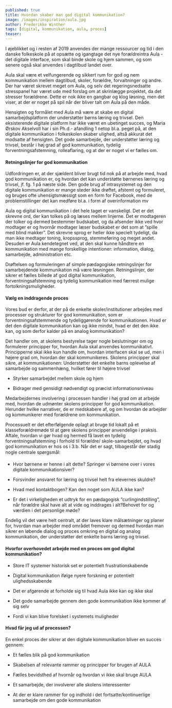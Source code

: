 ```yaml
---
published: true
title: Hvordan skaber man god digital kommunikation?
image: /images/inspiration/aula.jpg
author: Frederikke Winther
tags: [digital, kommunikation, aula, proces]
teaser:
---
```


 I øjeblikket og i resten af 2019 anvendes der mange ressourcer og tid i den danske folkeskole på at opsætte og igangtage det nye forældreintra Aula - det digitale interface, som skal binde skole og hjem sammen, og som senere også skal anvendes i dagtilbud landet over.
 
 Aula skal være et velfungerende og sikkert rum for god og nem kommunikation mellem dagtilbud, skoler, forældre, forvaltninger og andre. Der har været skrevet meget om Aula, og selv det regeringsnedsatte stresspanel har været ude med forslag om at skrinlægge projektet, da det stresser forældrene. Dette er nok ikke en gangbar og klog løsning, men det viser, at der er noget på spil når der bliver talt om Aula på den måde.
 
 Hensigten og formålet med Aula må være at skabe en digital samarbejdsplatform der understøtter børns læring og trivsel. Den eksisterende digitale platform har ikke været en ubetinget succes, og Maria Ørskov Akselvoll har i sin Ph.d.- afandling 1 netop bl.a. peget på, at den digitale kommunikation i folkeskolen skaber ulighed, altså akkurat det modsatte af hensigten. Det gode samarbejde, der understøtter læring og trivsel, består i høj grad af god kommunikation, tydelig forventningsafstemning, rolleaflaring, og at der er noget vi er fælles om.

#### Retningslinjer for god kommunikation
 
 Udfordringen er, at der sjældent bliver brugt tid nok på at arbejde med, hvad god kommunikation er, og hvordan det kan understøtte børnenes læring og trivsel, jf. fg. 1 på næste side. Den gode brug af intrasystemet og den digitale kommunikation er mange steder ikke drøftet, afstemt og formuleret, og bruges ofte uhensigtsmæssigt som en form for Facebook, med de problemstillinger det kan medføre bl.a. i form af overinformation mv
 
 Aula og digital kommunikation i det hele taget er vanskeligt. Det er det skrevne ord, der kan tolkes på og læses mellem linjerne. Det er modtageren der tolker og dermed bestemmer budskabet, og da afsender ikke ved hvor modtager er og hvornår modtager læser budskabet er det som at ”spille med blind makker”. Det skrevne sprog er heller ikke specielt tydeligt, da man ikke medtager toning, kropssprog, stemmeføring og meget andet. Desuden er Aula kendetegnet ved, at den skal kunne håndtere en kommunikation med mange forskellige intentioner: information, dialog, samarbejde, administration etc.
 
Drøftelsen og formuleringen af simple pædagogiske retningslinjer for samarbejdende kommunikation må være løsningen. Retningslinjer, der sikrer et fælles billede af god digital kommunikation, forventningsafstemning og tydelig kommunikation med færrest mulige fortolkningsmuligheder.

#### Vælg en inddragende proces

Vores bud er derfor, at der på de enkelte skoler/institutioner arbejdes med processer og strukturer for god kommunikation, som er forventningsafstemmende og tydeliggørende for kommunikationen. Hvad er det den digitale kommunikation kan og ikke mindst, hvad er det den ikke kan, og som derfor kalder på en analog kommunikation?

Det handler om, at skolens bestyrelse tager nogle beslutninger om og formulerer principper for, hvordan Aula skal anvendes kommunikativt. Principperne skal ikke kun handle om, hvordan interfacen skal se ud, men i højere grad om, hvordan der skal kommunikeres. Skolens principper skal sikre, at kommunikationen: Understøtter det enkelte barns oplevelse af samarbejde og sammenhæng, hvilket fører til højere trivsel 

- Styrker samarbejdet mellem skole og hjem 

- Bidrager med gensidigt nødvendigt og præcist informationsniveau

Medarbejdernes involvering i processen handler i høj grad om at arbejde med, hvordan de udmønter skolens principper for god kommunikation. Herunder hvilke narrativer, de er medskabere af, og om hvordan de arbejder og kommunikerer med forældrene om kommunikation.

Processuelt er det efterfølgende oplagt at bruge tid lokalt på et klasseforældremøde til at gøre skolens principper anvendelige i praksis. Aftale, hvordan vi gør hvad og hermed få lavet en tydelig forventningsafstemning i forhold til forældre/ skole-samarbejdet, og hvad god kommunikation er hos os i 3.b. Når det er sagt, tilbagestår der stadig nogle centrale spørgsmål:  

- Hvor børnene er henne i alt dette? Springer vi børnene over i vores digitale kommunikationsiver?

- Forsvinder ansvaret for læring og trivsel helt fra elevernes skuldre? 

- Hvad med kontaktbogen? Kan den noget som AULA ikke kan? 

- Er det i virkeligheden et udtryk for en pædagogisk ”curlingindstilling”, når forældre skal have alt at vide og inddrages i alt?Behovet for og værdien i det personlige møde?

Endelig vil det være helt centralt, at der laves klare målsætninger og planer for, hvordan man arbejder med området fremover og dermed hvordan man sikrer en løbende dialog og proces omkring en digital og analog kommunikation, der understøtter det enkelte barns læring og trivsel.

#### Hvorfor overhovedet arbejde med en proces om god digital kommunikation?

- Store IT systemer historisk set er potentielt frustrationskabende

- Digital kommunikation ifølge nyere forskning er potentielt ulighedsskabende

- Det er afgørende at forholde sig til hvad Aula ikke kan og ikke skal

- Det gode samarbejde gennem den gode kommunikation ikke kommer af sig selv

- Fordi vi kan blive forelsket i systemets muligheder

#### Hvad får jeg ud af processen?

En enkel proces der sikrer at den digitale kommunikation bliver en succes gennem:

- Et fælles blik på god kommunikation

- Skabelsen af relevante rammer og principper for brugen af AULA

- Fælles bevidsthed af hvornår og hvordan vi ikke skal bruge AULA

- Et samarbejde, der involverer alle skolens interessenter 

- At der er klare rammer for og indhold i det fortsatte/kontinuerlige samarbejde om den gode kommunikation